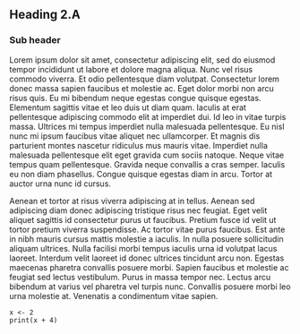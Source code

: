## Heading 2.A

### Sub header

Lorem ipsum dolor sit amet, consectetur adipiscing elit, sed do eiusmod tempor incididunt ut labore et dolore magna aliqua. Nunc vel risus commodo viverra. Et odio pellentesque diam volutpat. Consectetur lorem donec massa sapien faucibus et molestie ac. Eget dolor morbi non arcu risus quis. Eu mi bibendum neque egestas congue quisque egestas. Elementum sagittis vitae et leo duis ut diam quam. Iaculis at erat pellentesque adipiscing commodo elit at imperdiet dui. Id leo in vitae turpis massa. Ultrices mi tempus imperdiet nulla malesuada pellentesque. Eu nisl nunc mi ipsum faucibus vitae aliquet nec ullamcorper. Et magnis dis parturient montes nascetur ridiculus mus mauris vitae. Imperdiet nulla malesuada pellentesque elit eget gravida cum sociis natoque. Neque vitae tempus quam pellentesque. Gravida neque convallis a cras semper. Iaculis eu non diam phasellus. Congue quisque egestas diam in arcu. Tortor at auctor urna nunc id cursus.

Aenean et tortor at risus viverra adipiscing at in tellus. Aenean sed adipiscing diam donec adipiscing tristique risus nec feugiat. Eget velit aliquet sagittis id consectetur purus ut faucibus. Pretium fusce id velit ut tortor pretium viverra suspendisse. Ac tortor vitae purus faucibus. Est ante in nibh mauris cursus mattis molestie a iaculis. In nulla posuere sollicitudin aliquam ultrices. Nulla facilisi morbi tempus iaculis urna id volutpat lacus laoreet. Interdum velit laoreet id donec ultrices tincidunt arcu non. Egestas maecenas pharetra convallis posuere morbi. Sapien faucibus et molestie ac feugiat sed lectus vestibulum. Purus in massa tempor nec. Lectus arcu bibendum at varius vel pharetra vel turpis nunc. Convallis posuere morbi leo urna molestie at. Venenatis a condimentum vitae sapien.

```{r}
x <- 2
print(x + 4)
```
